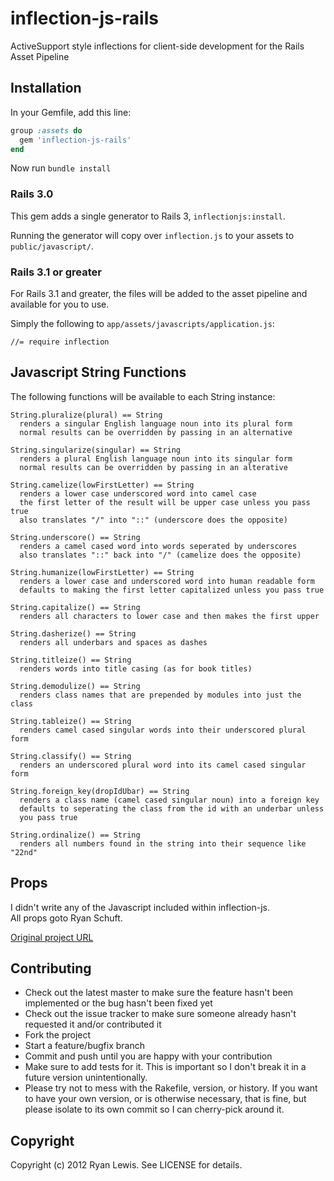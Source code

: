 # inflection-js-rails

ActiveSupport style inflections for client-side development for the Rails Asset Pipeline

## Installation

In your Gemfile, add this line:

```ruby
group :assets do
  gem 'inflection-js-rails'
end
```

Now run `bundle install`

### Rails 3.0

This gem adds a single generator to Rails 3, `inflectionjs:install`.

Running the generator will copy over `inflection.js` to your assets to `public/javascript/`.

### Rails 3.1 or greater

For Rails 3.1 and greater, the files will be added to the asset pipeline and available for you to use.

Simply the following to `app/assets/javascripts/application.js`:

    //= require inflection

## Javascript String Functions

The following functions will be available to each String instance:

    String.pluralize(plural) == String
      renders a singular English language noun into its plural form
      normal results can be overridden by passing in an alternative
    
    String.singularize(singular) == String
      renders a plural English language noun into its singular form
      normal results can be overridden by passing in an alterative
    
    String.camelize(lowFirstLetter) == String
      renders a lower case underscored word into camel case
      the first letter of the result will be upper case unless you pass true
      also translates "/" into "::" (underscore does the opposite)
    
    String.underscore() == String
      renders a camel cased word into words seperated by underscores
      also translates "::" back into "/" (camelize does the opposite)
    
    String.humanize(lowFirstLetter) == String
      renders a lower case and underscored word into human readable form
      defaults to making the first letter capitalized unless you pass true
    
    String.capitalize() == String
      renders all characters to lower case and then makes the first upper
    
    String.dasherize() == String
      renders all underbars and spaces as dashes
    
    String.titleize() == String
      renders words into title casing (as for book titles)
    
    String.demodulize() == String
      renders class names that are prepended by modules into just the class
    
    String.tableize() == String
      renders camel cased singular words into their underscored plural form
    
    String.classify() == String
      renders an underscored plural word into its camel cased singular form
    
    String.foreign_key(dropIdUbar) == String
      renders a class name (camel cased singular noun) into a foreign key
      defaults to seperating the class from the id with an underbar unless
      you pass true
    
    String.ordinalize() == String
      renders all numbers found in the string into their sequence like "22nd"

## Props

I didn't write any of the Javascript included within inflection-js.  
All props goto Ryan Schuft.

[Original project URL](http://code.google.com/p/inflection-js/)

## Contributing

* Check out the latest master to make sure the feature hasn't been implemented or the bug hasn't been fixed yet
* Check out the issue tracker to make sure someone already hasn't requested it and/or contributed it
* Fork the project
* Start a feature/bugfix branch
* Commit and push until you are happy with your contribution
* Make sure to add tests for it. This is important so I don't break it in a future version unintentionally.
* Please try not to mess with the Rakefile, version, or history. If you want to have your own version, or is otherwise necessary, that is fine, but please isolate to its own commit so I can cherry-pick around it.

## Copyright

Copyright (c) 2012 Ryan Lewis. See LICENSE for details.